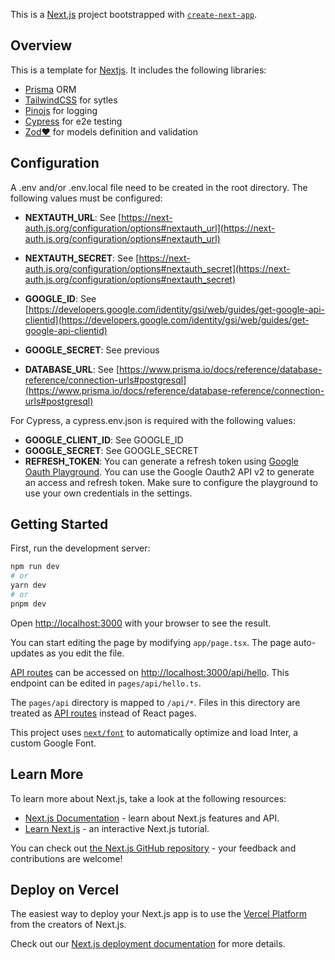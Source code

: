 This is a [Next.js](https://nextjs.org/) project bootstrapped with [`create-next-app`](https://github.com/vercel/next.js/tree/canary/packages/create-next-app).

## Overview

This is a template for [Nextjs](https://nextjs.org/). It includes the following libraries:

- [Prisma](https://prisma.io/) ORM
- [TailwindCSS](https://tailwindcss.com/) for sytles
- [Pinojs](https://github.com/pinojs/pino) for logging
- [Cypress](https://www.cypress.io/) for e2e testing
- [Zod:heart:](https://zod.dev/) for models definition and validation

## Configuration

A .env and/or .env.local file need to be created in the root directory. The following values must be configured:

- **NEXTAUTH_URL**: See [https://next-auth.js.org/configuration/options#nextauth_url](https://next-auth.js.org/configuration/options#nextauth_url)
- **NEXTAUTH_SECRET**: See [https://next-auth.js.org/configuration/options#nextauth_secret](https://next-auth.js.org/configuration/options#nextauth_secret)

- **GOOGLE_ID**: See [https://developers.google.com/identity/gsi/web/guides/get-google-api-clientid](https://developers.google.com/identity/gsi/web/guides/get-google-api-clientid)
- **GOOGLE_SECRET**: See previous
- **DATABASE_URL**: See [https://www.prisma.io/docs/reference/database-reference/connection-urls#postgresql](https://www.prisma.io/docs/reference/database-reference/connection-urls#postgresql)

For Cypress, a cypress.env.json is required with the following values:

- **GOOGLE_CLIENT_ID**: See GOOGLE_ID
- **GOOGLE_SECRET**: See GOOGLE_SECRET
- **REFRESH_TOKEN**: You can generate a refresh token using [Google Oauth Playground](https://developers.google.com/oauthplayground/). You can use the Google Oauth2 API v2 to generate an access and refresh token. Make sure to configure the playground to use your own credentials in the settings.

## Getting Started

First, run the development server:

```bash
npm run dev
# or
yarn dev
# or
pnpm dev
```

Open [http://localhost:3000](http://localhost:3000) with your browser to see the result.

You can start editing the page by modifying `app/page.tsx`. The page auto-updates as you edit the file.

[API routes](https://nextjs.org/docs/api-routes/introduction) can be accessed on [http://localhost:3000/api/hello](http://localhost:3000/api/hello). This endpoint can be edited in `pages/api/hello.ts`.

The `pages/api` directory is mapped to `/api/*`. Files in this directory are treated as [API routes](https://nextjs.org/docs/api-routes/introduction) instead of React pages.

This project uses [`next/font`](https://nextjs.org/docs/basic-features/font-optimization) to automatically optimize and load Inter, a custom Google Font.

## Learn More

To learn more about Next.js, take a look at the following resources:

- [Next.js Documentation](https://nextjs.org/docs) - learn about Next.js features and API.
- [Learn Next.js](https://nextjs.org/learn) - an interactive Next.js tutorial.

You can check out [the Next.js GitHub repository](https://github.com/vercel/next.js/) - your feedback and contributions are welcome!

## Deploy on Vercel

The easiest way to deploy your Next.js app is to use the [Vercel Platform](https://vercel.com/new?utm_medium=default-template&filter=next.js&utm_source=create-next-app&utm_campaign=create-next-app-readme) from the creators of Next.js.

Check out our [Next.js deployment documentation](https://nextjs.org/docs/deployment) for more details.
